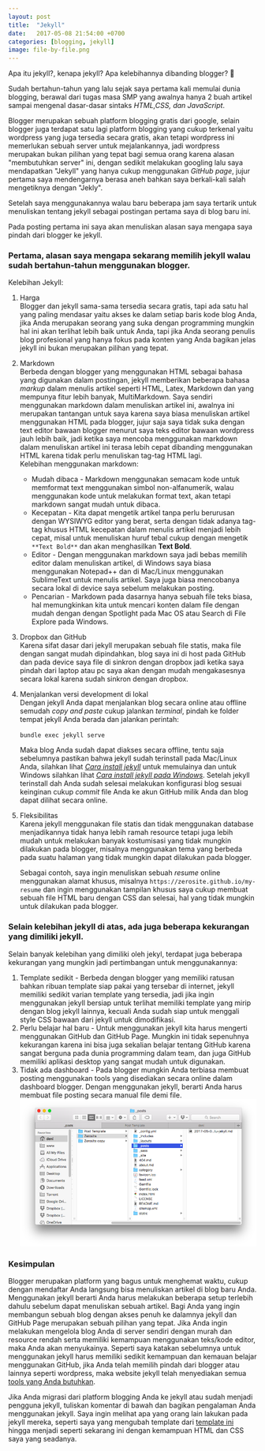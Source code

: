 ```yaml
---
layout: post
title:  "Jekyll"
date:   2017-05-08 21:54:00 +0700
categories: [blogging, jekyll]
image: file-by-file.png
---
```


Apa itu jekyll?, kenapa jekyll? Apa kelebihannya dibanding blogger? :grimacing:

Sudah bertahun-tahun yang lalu sejak saya pertama kali memulai dunia blogging, berawal dari tugas masa SMP yang awalnya hanya 2 buah artikel sampai mengenal dasar-dasar sintaks _HTML,CSS, dan JavaScript_.

Blogger merupakan sebuah platform blogging gratis dari google, selain blogger juga terdapat satu lagi platform blogging yang cukup terkenal yaitu wordpress yang juga tersedia secara gratis, akan tetapi wordpress ini memerlukan sebuah server untuk mejalankannya, jadi wordpress merupakan bukan pilihan yang tepat bagi semua orang karena alasan "membutuhkan server" ini, dengan sedikit melakukan googling lalu saya mendapatkan "Jekyll" yang hanya cukup menggunakan _GitHub page_, jujur pertama saya mendengarnya berasa aneh bahkan saya berkali-kali salah mengetiknya dengan "Jekly".

Setelah saya menggunakannya walau baru beberapa jam saya tertarik untuk menuliskan tentang jekyll sebagai postingan pertama saya di blog baru ini.

Pada posting pertama ini saya akan menuliskan alasan saya mengapa saya pindah dari blogger ke jekyll.

### Pertama, alasan saya mengapa sekarang memilih jekyll walau sudah bertahun-tahun menggunakan blogger.

Kelebihan Jekyll:

1. Harga<br/>
	Blogger dan jekyll sama-sama tersedia secara gratis, tapi ada satu hal yang paling mendasar yaitu akses ke dalam setiap baris kode blog Anda, jika Anda merupakan seorang yang suka dengan programming mungkin hal ini akan terlihat lebih baik untuk Anda, tapi jika Anda seorang penulis blog profesional yang hanya fokus pada konten yang Anda bagikan jelas jekyll ini bukan merupakan pilihan yang tepat.

2. Markdown<br/>
	Berbeda dengan blogger yang menggunakan HTML sebagai bahasa yang digunakan dalam postingan, jekyll memberikan beberapa bahasa _markup_ dalam menulis artikel seperti HTML, Latex, Markdown dan yang mempunya fitur lebih banyak, MultiMarkdown. Saya sendiri menggunakan markdown dalam menuliskan artikel ini, awalnya ini merupakan tantangan untuk saya karena saya biasa menuliskan artikel menggunakan HTML pada blogger, jujur saja saya tidak suka dengan text editor bawaan blogger menurut saya teks editor bawaan wordpress jauh lebih baik, jadi ketika saya mencoba menggunakan markdown dalam menuliskan artikel ini terasa lebih cepat dibanding menggunakan HTML karena tidak perlu menuliskan tag-tag HTML lagi.<br/>
	Kelebihan menggunakan markdown:
	* Mudah dibaca - Markdown menggunakan semacam kode untuk memformat text menggunakan simbol non-alfanumerik, walau menggunakan kode untuk melakukan format text, akan tetapi markdown sangat mudah untuk dibaca.
	* Kecepatan - Kita dapat mengetik artikel tanpa perlu berurusan dengan WYSIWYG editor yang berat, serta dengan tidak adanya tag-tag khusus HTML kecepatan dalam menulis artikel menjadi lebih cepat, misal untuk menuliskan huruf tebal cukup dengan mengetik `**Text Bold**` dan akan menghasilkan **Text Bold**.
	* Editor -  Dengan menggunakan markdown saya jadi bebas memilih editor dalam menuliskan artikel, di Windows saya biasa menggunakan Notepad++ dan di Mac/Linux menggunakan SublimeText untuk menulis artikel. Saya juga biasa mencobanya secara lokal di device saya sebelum melakukan posting.
	* Pencarian - Markdown pada dasarnya hanya sebuah file teks biasa, hal memungkinkan kita untuk mencari konten dalam file dengan mudah dengan dengan Spotlight pada Mac OS atau Search di File Explore pada Windows.

3. Dropbox dan GitHub<br/>
	Karena sifat dasar dari jekyll merupakan sebuah file statis, maka file dengan sangat mudah dipindahkan, blog saya ini di host pada GitHub dan pada device saya file di sinkron dengan dropbox jadi ketika saya pindah dari laptop atau pc saya akan dengan mudah mengakasesnya secara lokal karena sudah sinkron dengan dropbox.

4. Menjalankan versi development di lokal<br/>
	Dengan jekyll Anda dapat menjalankan blog secara online atau offline semudah _copy and paste_ cukup jalankan _terminal_, pindah ke folder tempat jekyll Anda berada dan jalankan perintah:

	`bundle exec jekyll serve`

	Maka blog Anda sudah dapat diakses secara offline, tentu saja sebelumnya pastikan bahwa jekyll sudah terinstall pada Mac/Linux Anda, silahkan lihat _[Cara install jekyll](http://jekyllrb.com/docs/installation/)_ untuk memulainya dan untuk Windows silahkan lihat _[Cara install jekyll pada Windows](https://jekyllrb.com/docs/windows/)_. Setelah jekyll terinstall dah Anda sudah selesai melakukan konfigurasi blog sesuai keinginan cukup _commit_ file Anda ke akun GitHub milik Anda dan blog dapat dilihat secara online.
5. Fleksibilitas<br/>
	Karena jekyll menggunakan file statis dan tidak menggunakan database menjadikannya tidak hanya lebih ramah resource tetapi juga lebih mudah untuk melakukan banyak kostumisasi yang tidak mungkin dilakukan pada blogger, misalnya menggunakan tema yang berbeda pada suatu halaman yang tidak mungkin dapat dilakukan pada blogger.
	
	Sebagai contoh, saya ingin menuliskan sebuah _resume_ online menggunakan alamat khusus, misalnya `https://zerosite.github.io/my-resume` dan ingin menggunakan tampilan khusus saya cukup membuat sebuah file HTML baru dengan CSS dan selesai, hal yang tidak mungkin untuk dilakukan pada blogger.

### Selain kelebihan jekyll di atas, ada juga beberapa kekurangan yang dimiliki jekyll.

Selain banyak kelebihan yang dimiliki oleh jekyl, terdapat juga beberapa kekurangan yang mungkin jadi pertimbangan untuk menggunakannya:

1. Template sedikit - Berbeda dengan blogger yang memiliki ratusan bahkan ribuan template siap pakai yang tersebar di internet, jekyll memiliki sedikit varian template yang tersedia, jadi jika ingin menggunakan jekyll bersiap untuk terlihat memiliki template yang mirip dengan blog jekyll lainnya, kecuali Anda sudah siap untuk menggali style CSS bawaan dari jekyll untuk dimodifikasi.
2. Perlu belajar hal baru - Untuk menggunakan jekyll kita harus mengerti menggunakan GitHub dan GitHub Page. Mungkin ini tidak sepenuhnya kekurangan karena ini bisa juga sekalian belajar tentang GitHub karena sangat berguna pada dunia programming dalam team, dan juga GitHub memiliki aplikasi desktop yang sangat mudah untuk digunakan.
3. Tidak ada dashboard - Pada blogger mungkin Anda terbiasa membuat posting menggunakan tools yang disediakan secara online dalam dashboard blogger. Dengan menggunakan jekyll, berarti Anda harus membuat file posting secara manual file demi file.
![File by file](/static/img/posts/2017-05/file-by-file.png "File by File")

### Kesimpulan

Blogger merupakan platform yang bagus untuk menghemat waktu, cukup dengan mendaftar Anda langsung bisa menuliskan artikel di blog baru Anda. Menggunakan jekyll berarti Anda harus melakukan beberapa setup terlebih dahulu sebelum dapat menuliskan sebuah artikel. Bagi Anda yang ingin membangun sebuah blog dengan akses penuh ke dalamnya jekyll dan GitHub Page merupakan sebuah pilihan yang tepat. Jika Anda ingin melakukan mengelola blog Anda di server sendiri dengan murah dan resource rendah serta memiliki kemampuan menggunakan teks/kode editor, maka Anda akan menyukainya. Seperti saya katakan sebelumnya untuk menggunakan jekyll harus memiliki sedikit kemampuan dan kemauan belajar menggunakan GitHub, jika Anda telah memilih pindah dari blogger atau lainnya seperti wordpress, maka website jekyll telah menyediakan semua [tools yang Anda butuhkan](http://jekyllrb.com/docs/migrations/).

Jika Anda migrasi dari platform blogging Anda ke jekyll atau sudah menjadi pengguna jekyll, tuliskan komentar di bawah dan bagikan pengalaman Anda menggunakan jekyll. Saya ingin melihat apa yang orang lain lakukan pada jekyll mereka, seperti saya yang mengubah template dari [template ini](https://agusmakmun.github.io/) hingga menjadi seperti sekarang ini dengan kemampuan HTML dan CSS saya yang seadanya.
